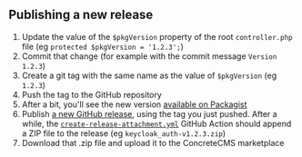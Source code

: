 ## Publishing a new release

1. Update the value of the `$pkgVersion` property of the root `controller.php` file (eg `protected $pkgVersion = '1.2.3';`)
2. Commit that change (for example with the commit message `Version 1.2.3`)
3. Create a git tag with the same name as the value of `$pkgVersion` (eg `1.2.3`)
4. Push the tag to the GitHub repository
5. After a bit, you'll see the new version [available on Packagist](https://packagist.org/packages/vvlab/keycloak_auth)
6. Publish [a new GitHub release](https://github.com/vvlab-dev/ConcreteCMS-keycloak/releases/new), using the tag you just pushed. After a while, the [`create-release-attachment.yml`](https://github.com/vvlab-dev/ConcreteCMS-keycloak/actions/workflows/create-release-attachment.yml) GitHub Action should append a ZIP file to the release (eg `keycloak_auth-v1.2.3.zip`)
7. Download that .zip file and upload it to the ConcreteCMS marketplace
